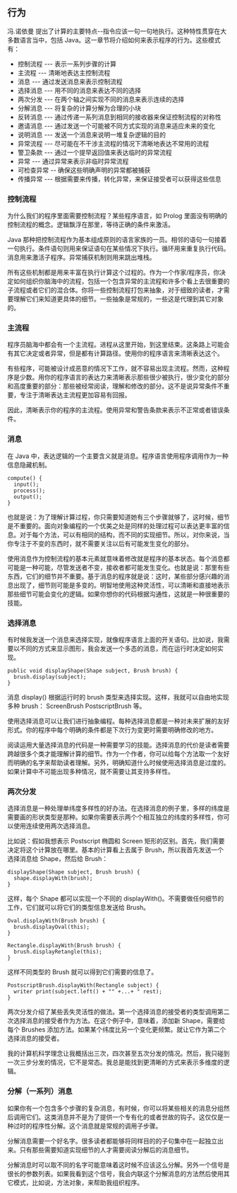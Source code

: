## 行为

冯.诺依曼 提出了计算的主要特点--指令应该一句一句地执行。这种特性贯穿在大多数语言当中，包括 Java。这一章节将介绍如何来表示程序的行为。这些模式有：

+ 控制流程 --- 表示一系列步骤的计算
+ 主流程   --- 清晰地表达主控制流程
+ 消息	--- 通过发送消息来表示控制流程
+ 选择消息 --- 用不同的消息来表达不同的选择
+ 两次分发 --- 在两个轴之间实现不同的消息来表示连续的选择
+ 分解消息 --- 将复杂的计算分解为合理的小块
+ 反转消息 --- 通过传递一系列消息到相同的接收器来保证控制流程的对称性
+ 邀请消息 --- 通过发送一个可能被不同方式实现的消息来适应未来的变化
+ 说明消息 --- 发送一个消息来说明一堆复杂逻辑的目的
+ 异常流程 --- 尽可能在不干涉主流程的情况下清晰地表达不常用的流程
+ 警卫条款 --- 通过一个提早返回值来表达临时的异常流程
+ 异常    --- 通过异常来表示非临时异常流程
+ 可检查异常 -- 确保这些明确声明的异常都被捕获
+ 传播异常 --- 根据需要来传播，转化异常，来保证接受者可以获得这些信息

### 控制流程

为什么我们的程序里面需要控制流程？某些程序语言，如 Prolog 里面没有明确的控制流程的概念。逻辑飘浮在那里，等待正确的条件来激活。

Java 那种把控制流程作为基本组成原则的语言家族的一员。相邻的语句一句接着一句执行。条件语句则用来保证语句在某些情况下执行。循环用来重复执行代码。消息用来激活子程序。异常捕获机制则用来跳出堆栈。

所有这些机制都是用来丰富在执行计算这个过程的。作为一个作家/程序员，你决定如何组织你脑海中的流程，包括一个包含异常的主流程和许多个看上去很重要的子流程或者它们的混合体。你将一些控制流程打包来抽象，对于细致的读者，才需要理解它们来知道更具体的细节。一些抽象是常规的，一些这是代理到其它对象的。

### 主流程

程序员脑海中都会有一个主流程。进程从这里开始，到这里结束。这条路上可能会有其它决定或者异常，但是都有计算路径。使用你的程序语言来清晰表达这个。

有些程序，可能被设计成恶意的情况下工作，就不容易出现主流程。然而，这种程序是少数。用你的程序语言的表达力来清晰表示那些很少被执行，很少变化的部分和高度重要的部分：那些被经常阅读，理解和修改的部分。这不是说异常条件不重要，专注于清晰表达主流程更加容易有回报。

因此，清晰表示你的程序的主流程。使用异常和警告条款来表示不正常或者错误条件。

### 消息

在 Java 中，表达逻辑的一个主要含义就是消息。程序语言使用程序调用作为一种信息隐藏机制。

	compute() {
	  input();
	  process();
	  output();
	}

也就是说：为了理解计算过程，你只需要知道她有三个步骤就够了，这时候，细节是不重要的。面向对象编程的一个优美之处是同样的处理过程可以表达更丰富的信息。对于每个方法，可以有相同的结构，而不同的实现细节。所以，对你来说，当你专注于不变的东西时，就不需要关注以后有可能发生变化的部分。

使用消息作为控制流程的基本元素就意味着修改就是程序的基本状态。每个消息都可能是一种可能，尽管发送者不变，接收者都可能发生变化。也就是说：那里有些东西，它们的细节并不重要。基于消息的程序就是说：这时，某些部分感兴趣的消息出现了，细节则可能是多变的。明智地使用这种灵活性，可以清晰和直接地表示那些细节可能会变化的逻辑。如果你想你的代码根据沟通性，这就是一种很重要的技能。

### 选择消息

有时候我发送一个消息来选择实现，就像程序语言上面的开关语句。比如说，我需要以不同的方式来显示图形，我会发送一个多态的消息，而在运行时决定如何实现。

	public void displayShape(Shape subject, Brush brush) {
	  brush.display(subject);
	}

消息 display() 根据运行时的 brush 类型来选择实现。这样，我就可以自由地实现多种 brush： ScreenBrush PostscriptBrush 等。

使用选择消息可以让我们进行抽象编程。每种选择消息都是一种对未来扩展的友好形式。你的程序中每个明确的条件都是下次行为变更时需要明确修改的地方。

阅读运用大量选择消息的代码是一种需要学习的技能。选择消息的代价是读者需要跨越很多个类才能理解计算的细节。作为一个作者，你可以给每个方法取一个友好而明确的名字来帮助读者理解。另外，明确知道什么时候使用选择消息是过度的。如果计算中不可能出现多种情况，就不需要让其支持多样性。

### 两次分发

选择消息是一种处理单纬度多样性的好办法。在选择消息的例子里，多样的纬度是需要画的形状类型是那种。如果你需要表示两个个相互独立的纬度的多样性，你可以使用连续使用两次选择消息。

比如说：假如我想表示 Postscript 椭圆和 Screen 矩形的区别。首先，我们需要决定将这个计算放在哪里。基本的计算看上去属于 Brush，所以我首先发送一个选择消息给 Shape，然后给 Brush：

	displayShape(Shape subject, Brush brush) {
	  shape.displayWith(brush);
	}

这样，每个 Shape 都可以实现一个不同的 displayWith()。不需要做任何细节的工作，它们就可以将它们的类型信息发送给 Brush。

	Oval.displayWith(Brush brush) {
	  brush.displayOval(this);
	}

	Rectangle.displayWith(Brush brush) {
	  brush.displayRetangle(this);
	}

这样不同类型的 Brush 就可以得到它们需要的信息了。

	PostscriptBrush.displayWith(Rectangle subject) {
	  writer print(subject.left() + "" +...+ " rest);
	}

两次分发介绍了某些丢失灵活性的做法。第一个选择消息的接受者的类型调用第二次选择消息的接受者作为方法。在这个例子中，意味着，添加新 Shape，需要给每个 Brushes  添加方法。如果某个纬度比另一个变化更频繁。就让它作为第二个选择消息的接受者。

我的计算机科学理念让我概括出三次，四次甚至五次分发的情况。然后，我只碰到一次三步分发的情况，它不是常态。我总是能找到更清晰的方式来表示多维度的逻辑。

### 分解（一系列）消息

如果你有一个包含多个步骤的复杂消息，有时候，你可以将某些相关的消息分组然后调用它们。这类消息并不是为了提供一个专有化的或者世故的钩子。这仅仅是一种过时的程序性分解。这个消息就是常规的调用子步骤。

分解消息需要一个好名字。很多读者都能够将同样目的的子句集中在一起独立出来。只有那些需要知道实现细节的人才需要阅读分解后的消息细节。

分解消息时可以取不同的名字可能意味着这时候不应该这么分解。另外一个信号是很长的参数列表。如果我看到这个信号，我会内联这个分解消息的方法然后使用其它模式，比如说，方法对象，来帮助我组织程序。
















